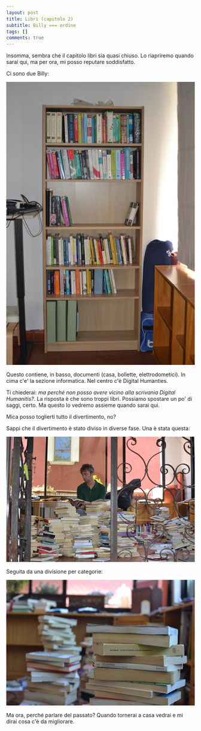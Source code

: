 ```yaml
---
layout: post
title: Libri (capitolo 2)
subtitle: Billy === ordine
tags: []
comments: true
---
```


Insomma, sembra che il capitolo libri sia quasi chiuso. Lo riapriremo quando sarai qui, ma per ora, mi posso reputare soddisfatto.

Ci sono due Billy:

![libreria](/assets/img/libreria.jpg)

Questo contiene, in basso, documenti (casa, bollette, elettrodometici). In cima c'e' la sezione informatica. Nel centro c'è Digital Humanties.

Ti chiederai: *ma perché non posso avere vicino alla scrivania Digital
Humanitis?*. La risposta è che sono troppi libri. Possiamo spostare un po' di
saggi, certo. Ma questo lo vedremo assieme quando sarai qui.

Mica posso toglierti tutto il divertimento, no?

Sappi che il divertimento è stato diviso in diverse fase. Una è stata questa:

![kaos](/assets/img/kaos_libri.jpg)

Seguita da una divisione per categorie:

![ordine](/assets/img/ordine_libri.jpg)

Ma ora, perché parlare del passato? Quando tornerai a casa vedrai e mi dirai cosa c'è da migliorare.
